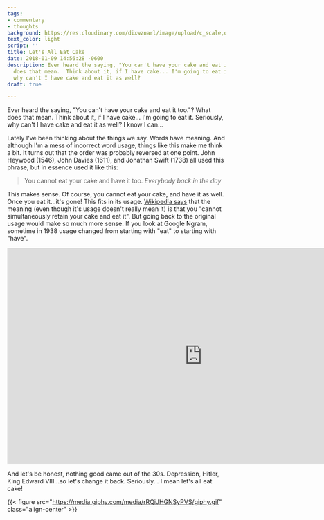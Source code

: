 ```yaml
---
tags:
- commentary
- thoughts
background: https://res.cloudinary.com/dixwznarl/image/upload/c_scale,q_auto:eco,w_2048/v1513568977/notebook/pretty-cake.jpg
text_color: light
script: ''
title: Let's All Eat Cake
date: 2018-01-09 14:56:28 -0600
description: Ever heard the saying, "You can't have your cake and eat it too."?  What
  does that mean.  Think about it, if I have cake... I'm going to eat it.  Seriously,
  why can't I have cake and eat it as well?
draft: true

---
```

Ever heard the saying, "You can't have your cake and eat it too."?  What does that mean.  Think about it, if I have cake... I'm going to eat it.  Seriously, why can't I have cake and eat it as well? I know I can...

Lately I've been thinking about the things we say.  Words have meaning.  And although I'm a mess of incorrect word usage, things like this make me think a bit.  It turns out that the order was probably reversed at one point.  John Heywood (1546), John Davies (1611), and Jonathan Swift (1738) all used this phrase, but in essence used it like this:

> You cannot eat your cake and have it too. 
> <cite>Everybody back in the day</cite>

This makes sense.  Of course, you cannot eat your cake, and have it as well.  Once you eat it...it's gone!  This fits in its usage.  [Wikipedia says](https://en.wikipedia.org/wiki/You_can%27t_have_your_cake_and_eat_it "you can't have your cake and eat it") that the meaning (even though it's usage doesn't really mean it) is that you "cannot simultaneously retain your cake and eat it".   But going back to the original usage would make so much more sense.  If you look at Google Ngram, sometime in 1938 usage changed from starting with "eat" to starting with "have".

<iframe name="ngram_chart" src="https://books.google.com/ngrams/interactive_chart?content=eat+your+cake+and+have%2C+have+your+cake+and+eat&year_start=1800&year_end=2000&corpus=0&smoothing=3&direct_url=t1%3B%2Ceat%20your%20cake%20and%20have%3B%2Cc0%3B.t1%3B%2Chave%20your%20cake%20and%20eat%3B%2Cc0" width=900 height=500 marginwidth=0 marginheight=0 hspace=0 vspace=0 frameborder=0 scrolling=no></iframe>

And let's be honest, nothing good came out of the 30s.  Depression, Hitler, King Edward VIII...so let's change it back.  Seriously... I mean let's all eat cake!

{{< figure src="https://media.giphy.com/media/rRQiJHGNSyPVS/giphy.gif" class="align-center" >}}